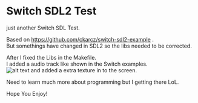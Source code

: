 # Switch SDL2 Test
just another Switch SDL Test.

Based on https://github.com/ckarcz/switch-sdl2-example .   
But somethings have changed in SDL2 so the libs needed to be corrected.

After I fixed the Libs in the Makefile.  
I added a audio track like shown in the Switch examples.  
![alt text](http://dcnigma.eu5.org/wp-content/uploads/2019/11/2019110213094500-691C9B2C6D1F1E032DDC01FD026159FD.jpg)
and added a extra texture in to the screen.

Need to learn much more about programming but I getting there LoL.

Hope You Enjoy!
